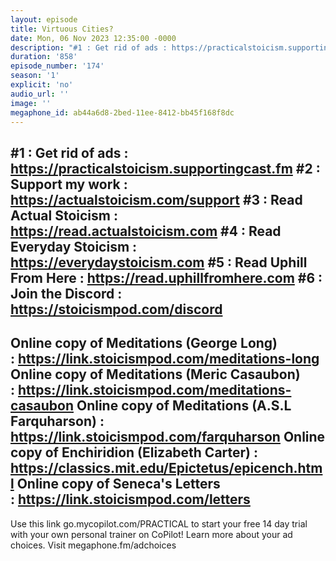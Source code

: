 ```yaml
---
layout: episode
title: Virtuous Cities?
date: Mon, 06 Nov 2023 12:35:00 -0000
description: "#1 : Get rid of ads : https://practicalstoicism.supportingcast.fm\n#2 : Support my work : https://actualstoicism.com/support\n#3 : Read Actual Stoicism : https://read.actualstoicism.com\n#4 : Read Everyday Stoicism : https://everydaystoicism.com\n#5 : Read Uphill From Here : https://read.uphillfromhere.com\n#6 : Join the Discord : https://stoicismpod.com/discord\n--\nOnline copy of Meditations (George Long) :\_https://link.stoicismpod.com/meditations-long\nOnline copy of Meditations (Meric Casaubon) :\_https://link.stoicismpod.com/meditations-casaubon\nOnline copy of Meditations (A.S.L Farquharson) : https://link.stoicismpod.com/farquharson\nOnline copy of Enchiridion (Elizabeth Carter) : https://classics.mit.edu/Epictetus/epicench.html\nOnline copy of Seneca's Letters :\_https://link.stoicismpod.com/letters\n--\nUse this link\_go.mycopilot.com/PRACTICAL\_to start your free 14 day trial with your own personal trainer on CoPilot!\nLearn more about your ad choices. Visit megaphone.fm/adchoices"
duration: '858'
episode_number: '174'
season: '1'
explicit: 'no'
audio_url: ''
image: ''
megaphone_id: ab44a6d8-2bed-11ee-8412-bb45f168f8dc
---
```


#1 : Get rid of ads : https://practicalstoicism.supportingcast.fm
#2 : Support my work : https://actualstoicism.com/support
#3 : Read Actual Stoicism : https://read.actualstoicism.com
#4 : Read Everyday Stoicism : https://everydaystoicism.com
#5 : Read Uphill From Here : https://read.uphillfromhere.com
#6 : Join the Discord : https://stoicismpod.com/discord
--
Online copy of Meditations (George Long) : https://link.stoicismpod.com/meditations-long
Online copy of Meditations (Meric Casaubon) : https://link.stoicismpod.com/meditations-casaubon
Online copy of Meditations (A.S.L Farquharson) : https://link.stoicismpod.com/farquharson
Online copy of Enchiridion (Elizabeth Carter) : https://classics.mit.edu/Epictetus/epicench.html
Online copy of Seneca's Letters : https://link.stoicismpod.com/letters
--
Use this link go.mycopilot.com/PRACTICAL to start your free 14 day trial with your own personal trainer on CoPilot!
Learn more about your ad choices. Visit megaphone.fm/adchoices